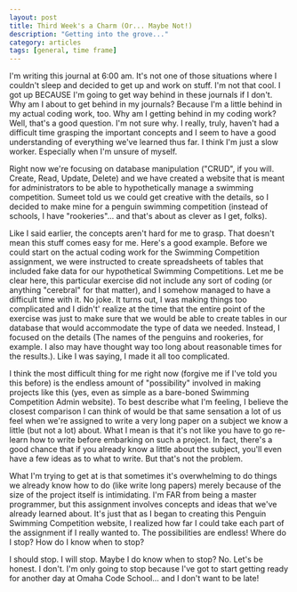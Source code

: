 ```yaml
---
layout: post
title: Third Week's a Charm (Or... Maybe Not!)
description: "Getting into the grove..."
category: articles
tags: [general, time frame]
---
```


I'm writing this journal at 6:00 am. It's not one of those situations where I couldn't sleep and decided to get up and work on stuff. I'm not that cool. I got up BECAUSE I'm going to get way behind in these journals if I don't. Why am I about to get behind in my journals? Because I'm a little behind in my actual coding work, too. Why am I getting behind in my coding work? Well, that's a good question. I'm not sure why. I really, truly, haven't had a difficult time grasping the important concepts and I seem to have a good understanding of everything we've learned thus far. I think I'm just a slow worker. Especially when I'm unsure of myself.

Right now we're focusing on database manipulation ("CRUD", if you will. Create, Read, Update, Delete) and we have created a website that is meant for administrators to be able to hypothetically manage a swimming competition. Sumeet told us we could get creative with the details, so I decided to make mine for a penguin swimming competition (instead of schools, I have "rookeries"... and that's about as clever as I get, folks). 

Like I said earlier, the concepts aren't hard for me to grasp. That doesn't mean this stuff comes easy for me. Here's a good example. Before we could start on the actual coding work for the Swimming Competition assignment, we were instructed to create spreadsheets of tables that included fake data for our hypothetical Swimming Competitions. Let me be clear here, this particular exercise did not include any sort of coding (or anything "cerebral" for that matter), and I somehow managed to have a difficult time with it. No joke. It turns out, I was making things too complicated and I didn't' realize at the time that the entire point of the exercise was just to make sure that we would be able to create tables in our database that would accommodate the type of data we needed. Instead, I focused on the details (The names of the penguins and rookeries, for example. I also may have thought way too long about reasonable times for the results.). Like I was saying, I made it all too complicated. 

I think the most difficult thing for me right now (forgive me if I've told you this before) is the endless amount of "possibility" involved in making projects like this (yes, even as simple as a bare-boned Swimming Competition Admin website). To best describe what I'm feeling, I believe the closest comparison I can think of would be that same sensation a lot of us feel when we're assigned to write a very long paper on a subject we know a little (but not a lot) about. What I mean is that it's not like you have to go re-learn how to write before embarking on such a project. In fact, there's a good chance that if you already know a little about the subject, you'll even have a few ideas as to what to write. But that's not the problem.

What I'm trying to get at is that sometimes it's overwhelming to do things we already know how to do (like write long papers) merely because of the size of the project itself is intimidating. I'm FAR from being a master programmer, but this assignment involves concepts and ideas that we've already learned about. It's just that as I began to creating this Penguin Swimming Competition website, I realized how far I could take each part of the assignment if I really wanted to. The possibilities are endless! Where do I stop? How do I know when to stop? 

I should stop. I will stop. Maybe I do know when to stop? No. Let's be honest. I don't. I'm only going to stop because I've got to start getting ready for another day at Omaha Code School... and I don't want to be late!


